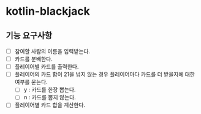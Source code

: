 # kotlin-blackjack

## 기능 요구사항
- [ ] 참여할 사람의 이름을 입력받는다.
- [ ] 카드를 분배한다.
- [ ] 플레이어별 카드를 출력한다.
- [ ] 플레이어의 카드 합이 21을 넘지 않는 경우 플레이어마다 카드를 더 받을지에 대한 여부를 묻는다. 
    - [ ] y : 카드를 한장 뽑는다.
    - [ ] n : 카드를 뽑지 않는다.
- [ ] 플레이어별 카드 합을 계산한다.
